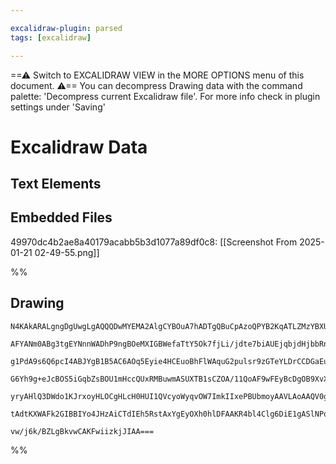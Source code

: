 ```yaml
---

excalidraw-plugin: parsed
tags: [excalidraw]

---
```

==⚠  Switch to EXCALIDRAW VIEW in the MORE OPTIONS menu of this document. ⚠== You can decompress Drawing data with the command palette: 'Decompress current Excalidraw file'. For more info check in plugin settings under 'Saving'


# Excalidraw Data

## Text Elements
## Embedded Files
49970dc4b2ae8a40179acabb5b3d1077a89df0c8: [[Screenshot From 2025-01-21 02-49-55.png]]

%%
## Drawing
```compressed-json
N4KAkARALgngDgUwgLgAQQQDwMYEMA2AlgCYBOuA7hADTgQBuCpAzoQPYB2KqATLZMzYBXUtiRoIACyhQ4zZAHoFAc0JRJQgEYA6bGwC2CgF7N6hbEcK4OCtptbErHALRY8RMpWdx8Q1TdIEfARcZgRmBShcZQUebQB2bQAWGjoghH0EDihmbgBtcDBQMBKIEm4IOEwAMwApAAVcAGUAERgAR2q2AGZfaoBxAGtMWuJUkshYRArCfWikflLMbmce

AFYANm0ABg3tgEYNnnWADhP9ngBOeMXIGBWefaTtY5Ok7fjLi/jdte7biAUEjqbjdHjbbRnNZrJLfcHdJI8f6FSCSBCEZTSbj7eJbK6wpLxBEnbaXDY4gHWZTBbjbAHMKCkNiDBAAYTY+DYpAqjOszDguEC2XGpU0uGwg2UTKEHGI7M53IkvI4/MFWSgIsg1UI+HwTVgNIkgg8mogDKZLIA6sDJNw+CizYzmQh9TBDehjeUAdLMRxwrk0PsAWwBd

g1PdA9s6Q6pcI4ABJYgB1B5AC6AOq5Eyie4HCEuoBhFlWAquG2pulsr9zGTeYLDrCCDGaEulxhSSSbyDDsYLHYXDQj2REwYTFYnAAcpwxNjtkkNt0NvF4mtC8wWukoE3uNUCGEAZphLKAKLBTLZZNpgFCODEXBb5uoHHdeKwvanckAogcQa5/P4L82Albc0F3fB9wbKIoCEZNKiyRwOGUU1tWCHMJCSVsfmIbAkk0HhcAQE5cHeHFLnFXBNE0NZN

G6Yh9g+eJcBOS5iGqbZsBOU1mHccQUxRMBuwmASUXTB1sCZOA/11QoAF9wFEyBcDgOB9XvXjikmNFMgqIhMQ1RYGEIBAKAAIXFSVKzlDkuQqABiaoHMckUIGwEQhSgeMt30fULTZazFXQWz9gQYLguc1zSHczyMjMiVYxlKyFR5cgVQFdzwrc9Vov0AAxHU9QNXizQ5L1ChczLsmynznWtYgQUHAyIqirzqpZV13WKk1GoqjyvIAJWEX1/WxbrIq

yryAHlQ3DWdo1KJrxoyHLOCgHLcH0HUI1QVcyoWyqvOW7ImkIIxePBUbmoyAAVLAoAAQV0gd0GCap9N2nqqqiUh7sitgKDRXBHzrAD3rG/aMmPWU7t+/6QkfCBBSZKgLsW/RoaRq74CKyznO4pldQADVBDDtG6M4rjWElthONYeBuMq8Y5fAAE07SJHYNmubYXzbA5Dg2AyjDYAxuA0yB6AIIQztklHwf0AaEurWCcYMqUSGO067TmyA1eIfUEEk

tAdtKXWAFk2GIBBIYo4JHzAiCTdIEh5RstAxYgEyOXh0hlDFAAKR4bl4Clg6DiE1gASlNPqEGUfNBQqH3/aROleG6VOU+oVBw6jmXQfc1qECmqB+1rf8DMzdaEBj4sncQ0WHSyG2QNQRkpYBbAiEN1vSHbh0OCr7g24QYMhCgb9eOHvPSjsAArBBsByJoB7gc3LetzRbZ3PcR7K8US8YK7hfwBuRymIqwmCRf+1NVyGQMTHpjQYHAOAu2d6/UJ7u

vw/j6k/BZLgBkvwCAKFwiizkjJIAA===
```
%%